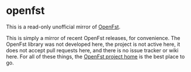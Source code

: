 # openfst
This is a read-only unofficial mirror of [OpenFst](http://openfst.org/).

This is simply a mirror of recent OpenFst releases, for convenience. The OpenFst library was not developed here, the project is not active here, it does not accept pull requests here, and there is no issue tracker or wiki here. For all of these things, the [OpenFst project home](http://openfst.org/) is the best place to go.
